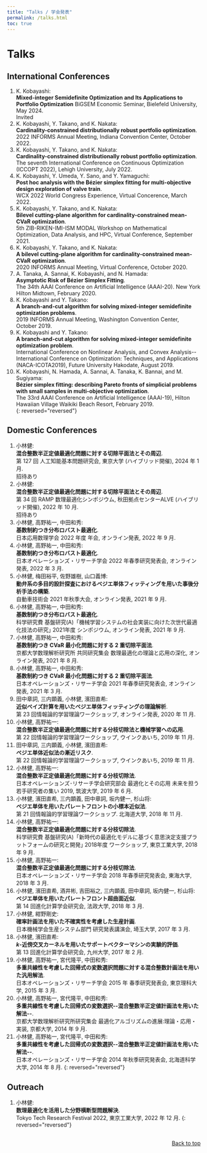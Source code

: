 ```yaml
---
title: "Talks / 学会発表"
permalink: /talks.html
toc: true
---
```


# Talks 

<script type="text/x-mathjax-config">MathJax.Hub.Config({tex2jax:{inlineMath:[['\$','\$'],['\\(','\\)']],processEscapes:true},CommonHTML: {matchFontHeight:false}});</script>
<script type="text/javascript" async src="https://cdnjs.cloudflare.com/ajax/libs/mathjax/2.7.1/MathJax.js?config=TeX-MML-AM_CHTML"></script>


## International Conferences
1. K. Kobayashi:   
**Mixed-integer Semidefinite Optimization and Its Applications to Portfolio Optimization**
BiGSEM Economic Seminar, Bielefeld University, May 2024.  
<span class="badge bg-info">Invited</span>
2. K. Kobayashi, Y. Takano, and K. Nakata:  
**Cardinality-constrained distributionally robust portfolio optimization**.  
2022 INFORMS Annual Meeting, Indiana Convention Center, October 2022.
1. K. Kobayashi, Y. Takano, and K. Nakata:  
**Cardinality-constrained distributionally robust portfolio optimization**.  
The seventh International Conference on Continuous Optimization (ICCOPT 2022), Lehigh University, July 2022.
1. K. Kobayashi, Y. Umeda, Y. Sano, and Y. Yamaguchi:  
**Post hoc analysis with the Bézier simplex fitting for multi-objective design exploration of valve train**.  
WCX 2022  World Congress Experience, Virtual Concerence, March 2022.
1. K. Kobayashi, Y. Takano, and K. Nakata:  
**Bilevel cutting-plane algorithm for cardinality-constrained mean-CVaR optimization**.  
 5th ZIB-RIKEN-IMI-ISM MODAL Workshop on Mathematical Optimization, Data Analysis, and HPC, Virtual Conference, September 2021.
1. K. Kobayashi, Y. Takano, and K. Nakata:  
**A bilevel cutting-plane algorithm for cardinality-constrained mean-CVaR optimization**.  
 2020 INFORMS Annual Meeting, Virtual Conference, October 2020.
1. A. Tanaka, A. Sannai, K. Kobayashi, and N. Hamada:  
**Asymptotic Risk of Bézier Simplex Fitting**.  
The 34th AAAI Conference on Artificial Intelligence (AAAI-20).   New York Hilton Midtown, February 2020.
1. K. Kobayashi and Y. Takano:  
**A branch-and-cut algorithm for solving mixed-integer semidefinite optimization problems**.  
 2019 INFORMS Annual Meeting, Washington Convention Center, October 2019.
1. K. Kobayashi and Y. Takano:  
**A branch-and-cut algorithm for solving mixed-integer semidefinite optimization problem**.  
International Conference on Nonlinear Analysis, and Convex Analysis--International Conference on Optimization: Techniques, and Applications (NACA-ICOTA2019), Future University Hakodate, August 2019.
1. K. Kobayashi, N. Hamada, A. Sannai, A. Tanaka, K. Bannai, and M. Sugiyama:  
**Bézier simplex fitting: describing Pareto fronts of simplicial problems with small samples in multi-objective optimization**.  
The 33rd AAAI Conference on Artificial Intelligence (AAAI-19), Hilton Hawaiian Village Waikiki Beach Resort, February 2019.   
{: reversed="reversed"}

## Domestic Conferences
1. 小林健:  
**混合整数半正定値最適化問題に対する切除平面法とその周辺**.  
第 127 回 人工知能基本問題研究会, 東京大学 (ハイブリッド開催), 2024 年 1 月.   
<span class="badge bg-info">招待あり</span>
1. 小林健:  
**混合整数半正定値最適化問題に対する切除平面法とその周辺**.  
第 34 回 RAMP 数理最適化シンポジウム, 秋田拠点センターALVE (ハイブリッド開催), 2022 年 10 月.   
<span class="badge bg-info">招待あり</span>
1. 小林健, 高野祐一, 中田和秀:  
**基数制約つき分布ロバスト最適化**.  
日本応用数理学会 2022 年度 年会, オンライン発表, 2022 年 9 月. 
1. 小林健, 高野祐一, 中田和秀:  
**基数制約つき分布ロバスト最適化**.  
日本オペレーションズ・リサーチ学会 2022 年春季研究発表会, オンライン発表, 2022 年 3 月. 
1. 小林健, 梅田裕平, 佐野雄樹, 山口義博:  
**動弁系の多目的設計探査におけるベジエ単体フィッティングを用いた事後分析手法の構築**.  
自動車技術会 2021 年秋季大会, オンライン発表, 2021 年 9 月.
1. 小林健, 高野祐一, 中田和秀:  
**基数制約つき分布ロバスト最適化**.  
科学研究費 基盤研究(A)「機械学習システムの社会実装に向けた次世代最適化技法の研究｣ 2021年度 シンポジウム, オンライン発表, 2021 年 9 月.
1. 小林健, 高野祐一, 中田和秀:  
**基数制約つき CVaR 最小化問題に対する 2 重切除平面法**.  
京都大学数理解析研究所 共同研究集会 数理最適化の理論と応用の深化, オンライン発表, 2021 年 8 月.
1. 小林健, 高野祐一, 中田和秀:  
**基数制約つき CVaR 最小化問題に対する 2 重切除平面法**.  
日本オペレーションズ・リサーチ学会 2021 年春季研究発表会, オンライン発表, 2021 年 3 月.
1.  田中章詞, 三内顕義, 小林健, 濱田直希:   
**近似ベイズ計算を用いたベジエ単体フィッティングの理論解析**.   
第 23 回情報論的学習理論ワークショップ, オンライン発表, 2020 年 11 月.
1. 小林健, 高野祐一:   
**混合整数半正定値最適化問題に対する分枝切除法と機械学習への応用**.  
第 22 回情報論的学習理論ワークショップ, ウインクあいち, 2019 年 11 月.
1.  田中章詞, 三内顕義, 小林健, 濱田直希:  
**ベジエ単体近似法の漸近リスク**.   
第 22 回情報論的学習理論ワークショップ, ウインクあいち, 2019 年 11 月.
1. 小林健, 高野祐一:     
**混合整数半正定値最適化問題に対する分枝切除法**.  
 日本オペレーションズ･リサーチ学会研究部会 最適化とその応用 未来を担う若手研究者の集い 2019, 筑波大学, 2019 年 6 月.
1. 小林健, 濱田直希, 三内顕義, 田中章詞, 坂内健一, 杉山将:  
**ベジエ単体を用いたパレートフロントの小標本近似法**.    
第 21 回情報論的学習理論ワークショップ. 北海道大学, 2018 年 11 月.
1. 小林健, 高野祐一:  
**混合整数半正定値最適化問題に対する分枝切除法**.  
科学研究費 基盤研究(A)「新時代の最適化モデルに基づく意思決定支援プラットフォームの研究と開発｣ 2018年度 ワークショップ, 東京工業大学, 2018 年 9 月.
1. 小林健, 高野祐一:  
**混合整数半正定値最適化問題に対する分枝切除法**.  
日本オペレーションズ・リサーチ学会 2018 年春季研究発表会, 東海大学, 2018 年 3 月.
1. 小林健, 濱田直希, 酒井彬, 吉田裕之, 三内顕義, 田中章詞, 坂内健一, 杉山将:          
**ベジエ単体を用いたパレートフロント超曲面近似**.          
第 14 回進化計算学会研究会, 法政大学, 2018 年 3 月.
1. 小林健, 紺野剛史:  
**確率計画法を用いた不確実性を考慮した生産計画**.  
日本機械学会生産システム部門 研究発表講演会, 埼玉大学, 2017 年 3 月.
1. 小林健, 濱田直希:  
**$k$-近傍交叉カーネルを用いたサポートベクターマシンの実験的評価**.      
第 13 回進化計算学会研究会, 九州大学, 2017 年 2 月.
1. 小林健, 高野祐一, 宮代隆平, 中田和秀:   
**多重共線性を考慮した回帰式の変数選択問題に対する混合整数計画法を用いた汎用解法**.      
日本オペレーションズ・リサーチ学会 2015 年 春季研究発表会, 東京理科大学, 2015 年 3 月.
1. 小林健, 高野祐一, 宮代隆平, 中田和秀:   
**多重共線性を考慮した回帰式の変数選択--混合整数半正定値計画法を用いた解法--**.    
京都大学数理解析研究所研究集会 最適化アルゴリズムの進展:理論・応用・実装, 京都大学, 2014 年 9 月.
1. 小林健, 高野祐一, 宮代隆平, 中田和秀:   
**多重共線性を考慮した回帰式の変数選択--混合整数半正定値計画法を用いた解法--**.   
日本オペレーションズ・リサーチ学会 2014 年秋季研究発表会, 北海道科学大学, 2014 年 8 月.
{: reversed="reversed"}


## Outreach
1. 小林健:   
**数理最適化を活用した分野横断型問題解決**.  
Tokyo Tech Research Festival 2022, 東京工業大学, 2022 年 12 月.
{: reversed="reversed"}

<p class="sample" style="text-align:end;">
<br>
 <a href="#top">Back to top</a>
</p>
